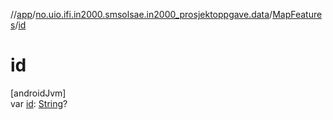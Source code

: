 //[app](../../../index.md)/[no.uio.ifi.in2000.smsolsae.in2000_prosjektoppgave.data](../index.md)/[MapFeatures](index.md)/[id](id.md)

# id

[androidJvm]\
var [id](id.md): [String](https://kotlinlang.org/api/latest/jvm/stdlib/kotlin/-string/index.html)?
